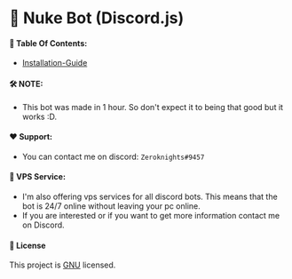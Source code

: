 # 🚀 Nuke Bot (Discord.js)


####  📔 Table Of Contents:
* [Installation-Guide](https://github.com/Zeroknights16/Discord-Nuke-Bot/blob/main/docs/installation.md)

#### 🛠️ NOTE:
* This bot was made in 1 hour. So don't expect it to being that good but it works :D.

#### ❤️ Support:
* You can contact me on discord: `Zeroknights#9457`

#### 🌟 VPS Service:
* I'm also offering vps services for all discord bots. This means that the bot is 24/7 online without leaving your pc online.
* If you are interested or if you want to get more information contact me on Discord. 

#### 📝 License
This project is [GNU](https://github.com/jonrandoem/eyeos) licensed.

